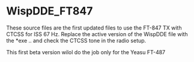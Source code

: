 # WispDDE_FT847

These source files are the first updated files to use the FT-847 TX with CTCSS for ISS 67 Hz.
Replace the active version of the WispDDE file with the *exe .. and check the CTCSS tone in the radio setup.

This first beta version wilol do the job only for the Yeasu FT-487

